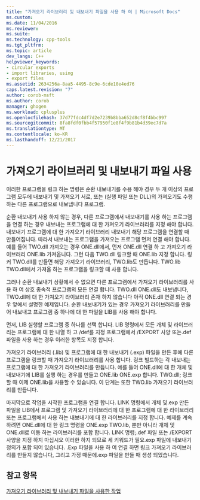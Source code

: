 ```yaml
---
title: "가져오기 라이브러리 및 내보내기 파일을 사용 하 여 | Microsoft Docs"
ms.custom: 
ms.date: 11/04/2016
ms.reviewer: 
ms.suite: 
ms.technology: cpp-tools
ms.tgt_pltfrm: 
ms.topic: article
dev_langs: C++
helpviewer_keywords:
- circular exports
- import libraries, using
- export files
ms.assetid: 2634256a-8aa5-4495-8c9e-6cde10e4ed76
caps.latest.revision: "7"
author: corob-msft
ms.author: corob
manager: ghogen
ms.workload: cplusplus
ms.openlocfilehash: 37d77fdc4df7d2e7239b8bba652d8cf8f4bbc997
ms.sourcegitcommit: 8fa8fdf0fbb4f57950f1e8f4f9b81b4d39ec7d7a
ms.translationtype: MT
ms.contentlocale: ko-KR
ms.lasthandoff: 12/21/2017
---
```

# <a name="using-an-import-library-and-export-file"></a>가져오기 라이브러리 및 내보내기 파일 사용
이러한 프로그램을 링크 하는 명령은 순환 내보내기를 수용 해야 경우 두 개 이상의 프로그램 모두에 내보내기 및 가져오기 서로, 또는 (실행 파일 또는 DLL)의 가져오기도 수행 하는 다른 프로그램으로 내보냅니다 프로그램.  
  
 순환 내보내기 사용 하지 않는 경우, 다른 프로그램에서 내보내기를 사용 하는 프로그램을 연결 하는 경우 내보내는 프로그램에 대 한 가져오기 라이브러리를 지정 해야 합니다. 내보내기 프로그램에 대 한 가져오기 라이브러리 내보내기 해당 프로그램을 연결할 때 만들어집니다. 따라서 내보내는 프로그램을 가져오는 프로그램 먼저 연결 해야 합니다. 예를 들어 TWO.dll 가져오는 경우 ONE.dll에서, 먼저 ONE.dll 연결 하 고 가져오기 라이브러리 ONE.lib 가져옵니다. 그런 다음 TWO.dll 링크할 때 ONE.lib 지정 합니다. 링커 TWO.dll를 만들면 해당 가져오기 라이브러리, TWO.lib도 만듭니다. TWO.lib TWO.dll에서 가져올 하는 프로그램을 링크할 때 사용 합니다.  
  
 그러나 순환 내보내기 상황에서 수 없으면 다른 프로그램에서 가져오기 라이브러리를 사용 하 여 상호 종속적 프로그램의 모든 연결 합니다. TWO.dll ONE.dll도 내보냅니다, TWO.dll에 대 한 가져오기 라이브러리 존재 하지 않습니다 아직 ONE.dll 연결 되는 경우 앞에서 설명한 예제입니다. 순환 내보내기가 있는 경우 가져오기 라이브러리를 만들어 내보내고 프로그램 중 하나에 대 한 파일을 LIB를 사용 해야 합니다.  
  
 먼저, LIB 실행할 프로그램 중 하나를 선택 합니다. LIB 명령에서 모든 개체 및 라이브러리는 프로그램에 대 한 나열 하 고 /def를 지정 프로그램에서 /EXPORT 사양 또는.def 파일을 사용 하는 경우 이러한 항목도 지정 합니다.  
  
 가져오기 라이브러리 (.lib) 및 프로그램에 대 한 내보내기 (.exp) 파일을 만든 후에 다른 프로그램을 링크할 때 가져오기 라이브러리를 사용 합니다. 링크 빌드하는 각 내보내는 프로그램에 대 한 가져오기 라이브러리를 만듭니다. 예를 들어 ONE.dll에 대 한 개체 및 내보내기에 LIB를 실행 하는 경우를 만들고 ONE.lib ONE.exp 합니다. TWO.dll; 링크할 때 이제 ONE.lib을 사용할 수 있습니다. 이 단계는 또한 TWO.lib 가져오기 라이브러리를 만듭니다.  
  
 마지막으로 작업을 시작한 프로그램을 연결 합니다. LINK 명령에서 개체 및.exp 만든 파일을 LIB에서 프로그램 및 가져오기 라이브러리에 대 한 프로그램에 대 한 라이브러리 또는 프로그램에서 사용 하는 내보내기에 대 한 라이브러리를 지정 합니다. 예제를 계속 하려면 ONE.dll에 대 한 링크 명령을 ONE.exp TWO.lib, 뿐만 아니라 개체 및 ONE.dll로 이동 하는 라이브러리를 포함 합니다. LINK 명령;.def 파일 또는 /EXPORT 사양을 지정 하지 마십시오 이러한 하지 되므로 세 키워드가 필요.exp 파일에 내보내기 정의가 포함 되어 있습니다. .Exp 파일을 사용 하 여 연결 하면 링크 가져오기 라이브러리를 만들지 않습니다, 그리고 가정 때문에.exp 파일을 만들 때 생성 되었습니다.  
  
## <a name="see-also"></a>참고 항목  
 [가져오기 라이브러리 및 내보내기 파일을 사용한 작업](../../build/reference/working-with-import-libraries-and-export-files.md)